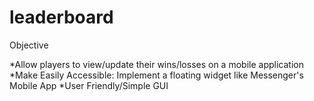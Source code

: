 # leaderboard

Objective

*Allow players to view/update their wins/losses on a mobile application
*Make Easily Accessible: Implement a floating widget like Messenger's Mobile App
*User Friendly/Simple GUI

